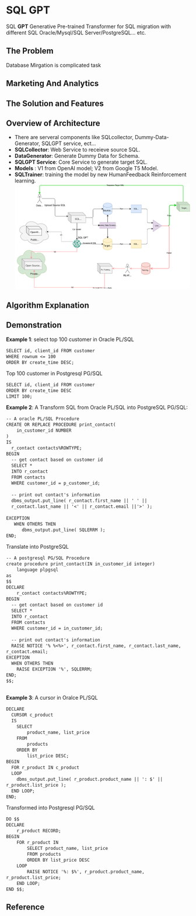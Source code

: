 # SQL GPT
SQL **GPT** Generative Pre-trained Transformer for SQL migration with different SQL Oracle/Mysql/SQL Server/PostgreSQL... etc.

## The Problem
Database Mirgation is complicated task 

## Marketing And Analytics

## The Solution and Features
## Overview of Architecture

* There are serveral components like SQLcollector, Dummy-Data-Generator, SQLGPT service, ect...
* **SQLCollector**:  Web Service to receieve source SQL.
* **DataGenerator**: Generate Dummy Data for Schema.
* **SQLGPT Service**: Core Service to generate target SQL.
* **Models** : V1 from OpenAI model; V2 from Google T5 Model.
* **SQLTrainer**: training the model by new HumanFeedback Reinforcement learning.
![SQL GPT Architecture](./docs/sqlgbt.drawio.svg)

## Algorithm Explanation 
## Demonstration

**Example 1**:  select top 100 customer in Oracle PL/SQL

```oracle
SELECT id, client_id FROM customer 
WHERE rownum <= 100
ORDER BY create_time DESC;
```
Top 100 customer in Postgresql PG/SQL

```postgresql
SELECT id, client_id FROM customer
ORDER BY create_time DESC
LIMIT 100;
```

**Example 2**: A Transform SQL from Oracle PL/SQL into PostgreSQL PG/SQL: 

```oracle
-- A oracle PL/SQL Procedure
CREATE OR REPLACE PROCEDURE print_contact(
    in_customer_id NUMBER 
)
IS
  r_contact contacts%ROWTYPE;
BEGIN
  -- get contact based on customer id
  SELECT *
  INTO r_contact
  FROM contacts
  WHERE customer_id = p_customer_id;

  -- print out contact's information
  dbms_output.put_line( r_contact.first_name || ' ' ||
  r_contact.last_name || '<' || r_contact.email ||'>' );

EXCEPTION
   WHEN OTHERS THEN
      dbms_output.put_line( SQLERRM );
END;

```
Translate into PostgreSQL

```postgresql
-- A postgresql PG/SQL Procedure
create procedure print_contact(IN in_customer_id integer)
    language plpgsql
as
$$
DECLARE
    r_contact contacts%ROWTYPE;
BEGIN
  -- get contact based on customer id
  SELECT *
  INTO r_contact
  FROM contacts
  WHERE customer_id = in_customer_id;

  -- print out contact's information
  RAISE NOTICE '% %<%>', r_contact.first_name, r_contact.last_name, r_contact.email;
EXCEPTION
  WHEN OTHERS THEN
    RAISE EXCEPTION '%', SQLERRM;
END;
$$;


```
**Example 3**: A cursor in Oralce PL/SQL 

```oracle
DECLARE
  CURSOR c_product
  IS
    SELECT 
        product_name, list_price
    FROM 
        products 
    ORDER BY 
        list_price DESC;
BEGIN
  FOR r_product IN c_product
  LOOP
    dbms_output.put_line( r_product.product_name || ': $' ||  r_product.list_price );
  END LOOP;
END;
```

Transformed into Postgresql PG/SQL 

```postgresql
DO $$
DECLARE 
    r_product RECORD;
BEGIN
    FOR r_product IN 
        SELECT product_name, list_price 
        FROM products 
        ORDER BY list_price DESC
    LOOP
        RAISE NOTICE '%: $%', r_product.product_name, r_product.list_price;
    END LOOP;
END $$;

```

## Reference 


